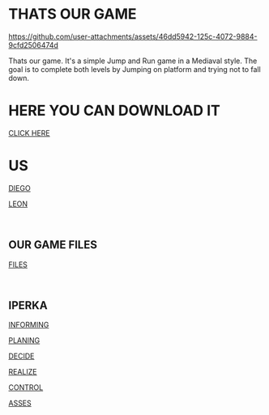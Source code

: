 # THATS OUR GAME

https://github.com/user-attachments/assets/46dd5942-125c-4072-9884-9cfd2506474d
<p>Thats our game. It's a simple Jump and Run game in a Mediaval style. The goal is to complete both levels by Jumping on platform and trying not to fall down.</p>

# HERE YOU CAN DOWNLOAD IT

[CLICK HERE](https://goodgamedl.com)
# US
[DIEGO](https://github.com/dgdecorso/m431_ap24a_website-game/blob/main/diego.md)</p>
[LEON](https://github.com/dgdecorso/m431_ap24a_website-game/blob/main/leon.md)</p>
<br>  
## OUR GAME FILES
[FILES](https://github.com/dgdecorso/m431_ap24a_website-game/tree/main/jump-and-run)</p>
<br> 
## IPERKA
[INFORMING](https://github.com/dgdecorso/m431_ap24a_website-game/blob/main/INFORMING.md)</P>
[PLANING](https://github.com/dgdecorso/m431_ap24a_website-game/edit/main/planing.md)</P>
[DECIDE](https://github.com/dgdecorso/m431_ap24a_website-game/blob/main/decide.md)</P>
[REALIZE](https://github.com/dgdecorso/m431_ap24a_website-game/blob/main/realize.md)</P>
[CONTROL](https://github.com/dgdecorso/m431_ap24a_website-game/edit/main/control.md)</P>
[ASSES](https://github.com/dgdecorso/m431_ap24a_website-game/blob/main/asses.md)</P>
